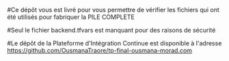#Ce dépôt vous est livré pour vous permettre de vérifier les fichiers qui ont été utilisés pour fabriquer la PILE COMPLETE

#Seul le fichier backend.tfvars est manquant pour des raisons de sécurité

#Le dépôt de la Plateforme d'Intégration Continue est disponible à l'adresse https://github.com/OusmanaTraore/tp-final-ousmana-morad.com

